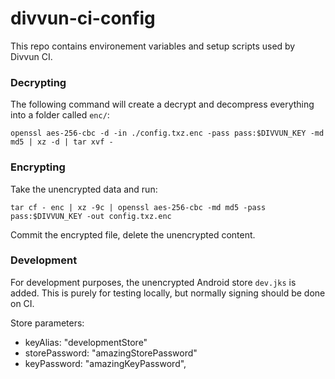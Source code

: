 # divvun-ci-config

This repo contains environement variables and setup scripts used by Divvun CI.

### Decrypting

The following command will create a decrypt and decompress everything into a folder called `enc/`:

`openssl aes-256-cbc -d -in ./config.txz.enc -pass pass:$DIVVUN_KEY -md md5 | xz -d | tar xvf -`

### Encrypting

Take the unencrypted data and run:

`tar cf - enc | xz -9c | openssl aes-256-cbc -md md5 -pass pass:$DIVVUN_KEY -out config.txz.enc`

Commit the encrypted file, delete the unencrypted content.

### Development

For development purposes, the unencrypted Android store `dev.jks` is added. This is purely for testing locally, but normally signing should be done on CI.

Store parameters:
- keyAlias: "developmentStore"
- storePassword: "amazingStorePassword"
- keyPassword: "amazingKeyPassword",
